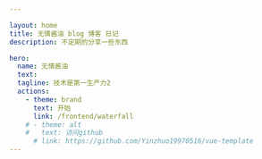 ```yaml
---

layout: home
title: 无情酱油 blog 博客 日记
description: 不定期的分享一些东西

hero:
  name: 无情酱油 
  text: 
  tagline: 技术是第一生产力2
  actions:
    - theme: brand
      text: 开始
      link: /frontend/waterfall
    # - theme: alt
    #   text: 访问github
      # link: https://github.com/Yinzhuo19970516/vue-template
---
```

<!-- ---
home: true


sidebar: false
next: false
---
# Home -->


<!-- ## Routing

[docs/index.md](/) -> /

[docs/contact.md](/contact) -> /contact

[about/index.md](/about/) -> /about/

[about/index.md](/about/our-story) -> /about/our-stoyr


### All these options work!
[docs/contact](/contact) |
[docs/contact.md](/contact.md) |
[docs/contact.html](/contact.html) 



``` js
 abc
``` -->


<!-- ```
// .vitepress/config.js

| Headings      | Are           | Centered    |
| ------------- |:-------------:| -----:      |
| left align    | centered      | right align |
| zebra striped | rows          | easy        |
```

| Headings      | Are           | Centered    |
| ------------- |:-------------:| -----:      |
| left align    | centered      | right align |
| zebra striped | rows          | easy        | -->